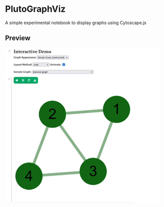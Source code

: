 # PlutoGraphViz
A simple experimental notebook to display graphs using Cytoscape.js

## Preview
![Demo of PlutoGraphVis](plutographviz_demo.gif)
